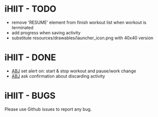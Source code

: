 iHIIT - TODO
=============

- remove 'RESUME' element from finish workout list when workout is terminated
- add progress when saving activity
- substitute resources/drawables/launcher_icon.png with 40x40 version

iHIIT - DONE
=============

- [ABJ](20/5/2018) set alert on: start & stop workout and pause/work change
- [ABJ](20/5/2018) ask confirmation about discarding activity


iHIIT - BUGS
=============

Please use Github issues to report any bug.



